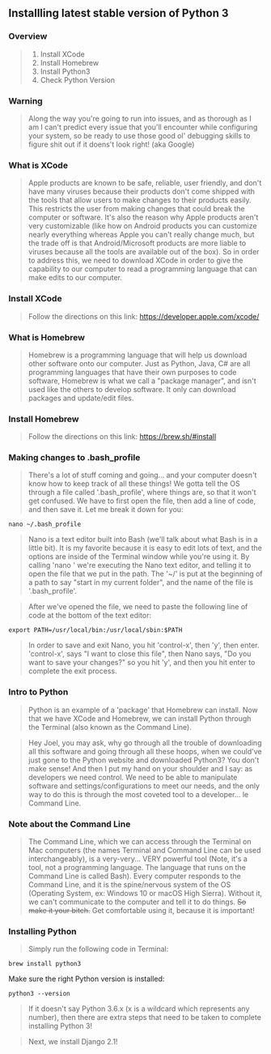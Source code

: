 ## Installling latest stable version of Python 3

### Overview
>1. Install XCode
>2. Install Homebrew
>3. Install Python3
>4. Check Python Version

### Warning
>Along the way you're going to run into issues, and as thorough as I am I can't predict every issue that you'll encounter while configuring your system, so be ready to use those good ol' debugging skills to figure shit out if it doens't look right! (aka Google)

### What is XCode
>Apple products are known to be safe, reliable, user friendly, and don't have many viruses because their products don't come shipped with the tools that allow users to make changes to their products easily. This restricts the user from making changes that could break the computer or software. It's also the reason why Apple products aren't very customizable (like how on Android products you can customize nearly everything whereas Apple you can't really change much, but the trade off is that Android/Microsoft products are more liable to viruses because all the tools are available out of the box). So in order to address this, we need to download XCode in order to give the capability to our computer to read a programming language that can make edits to our computer. 

### Install XCode
>Follow the directions on this link: https://developer.apple.com/xcode/

### What is Homebrew
>Homebrew is a programming language that will help us download other software onto our computer. Just as Python, Java, C# are all programming languages that have their own purposes to code software, Homebrew is what we call a "package manager", and isn't used like the others to develop software. It only can download packages and update/edit files.

### Install Homebrew
>Follow the directions on this link: https://brew.sh/#install

### Making changes to .bash_profile
>There's a lot of stuff coming and going... and your computer doesn't know how to keep track of all these things! We gotta tell the OS through a file called '.bash_profile', where things are, so that it won't get confused. We have to first open the file, then add a line of code, and then save it. Let me break it down for you:

```bsh
nano ~/.bash_profile
```

>Nano is a text editor built into Bash (we'll talk about what Bash is in a little bit). It is my favorite because it is easy to edit lots of text, and the options are inside of the Terminal window while you're using it. By calling 'nano <text file path>' we're executing the Nano text editor, and telling it to open the file that we put in the path. The '~/' is put at the beginning of a path to say "start in my current folder", and the name of the file is '.bash_profile'.
  
> After we've opened the file, we need to paste the following line of code at the bottom of the text editor:

```bsh
export PATH=/usr/local/bin:/usr/local/sbin:$PATH
```

>In order to save and exit Nano, you hit 'control-x', then 'y', then enter. 'control-x', says "I want to close this file", then Nano says, "Do you want to save your changes?" so you hit 'y', and then you hit enter to complete the exit process.

### Intro to Python
>Python is an example of a 'package' that Homebrew can install. Now that we have XCode and Homebrew, we can install Python through the Terminal (also known as the Command Line). 

>Hey Joel, you may ask, why go through all the trouble of downloading all this software and going through all these hoops, when we could've just gone to the Python website and downloaded Python3? You don't make sense! And then I put my hand on your shoulder and I say: as developers we need control. We need to be able to manipulate software and settings/configurations to meet our needs, and the only way to do this is through the most coveted tool to a developer... le Command Line. 

### Note about the Command Line
>The Command Line, which we can access through the Terminal on Mac computers (the names Terminal and Command Line can be used interchangeably), is a very-very... VERY powerful tool (Note, it's a tool, not a programming language. The language that runs on the Command Line is called Bash). Every computer responds to the Command Line, and it is the spine/nervous system of the OS (Operating System, ex: Windows 10 or macOS High Sierra). Without it, we can't communicate to the computer and tell it to do things. ~~So make it your bitch.~~ Get comfortable using it, because it is important! 

### Installing Python
>Simply run the following code in Terminal: 

```bsh
brew install python3
```

Make sure the right Python version is installed:
```bsh
python3 --version
```

>If it doesn't say Python 3.6.x (x is a wildcard which represents any number), then there are extra steps that need to be taken to complete installing Python 3!

>Next, we install Django 2.1!

